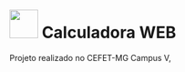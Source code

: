 <h1><img src="https://github.com/Thasxzoo/WEB_Calculator/blob/main/assets/favicon.png?raw=true" width=50px height=50px> Calculadora WEB</h1>

Projeto realizado no CEFET-MG Campus V, 
